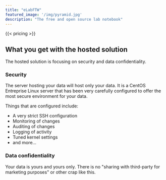 ```yaml
---
title: "eLabFTW"
featured_image: '/img/pyramid.jpg'
description: "The free and open source lab notebook"
---
```

{{< pricing >}}

## What you get with the hosted solution

The hosted solution is focusing on security and data confidentiality.

### Security

The server hosting your data will host only your data. It is a CentOS Entreprise Linux server that has been very carefully configured to offer the most secure environment for your data.

Things that are configured include:

* A very strict SSH configuration
* Monitoring of changes
* Auditing of changes
* Logging of activity
* Tuned kernel settings
* and more...

### Data confidentiality

Your data is yours and yours only. There is no "sharing with third-party for marketing purposes" or other crap like this.
